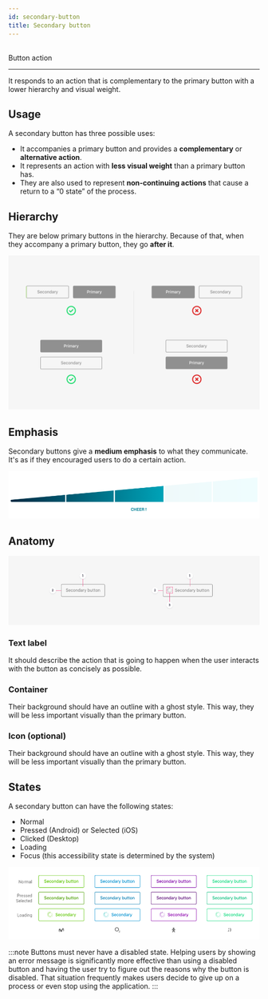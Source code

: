 ```yaml
---
id: secondary-button
title: Secondary button
---
```


<br/>
<MultiBrandExample>
    <Inline space={16}>
        <ButtonSecondary submit>Button action</ButtonSecondary>
    </Inline>
</MultiBrandExample>
<br/>

---

It responds to an action that is complementary to the primary button with a lower hierarchy and visual weight.

## Usage

A secondary button has three possible uses:

* It accompanies a primary button and provides a **complementary** or **alternative action**. 
* It represents an action with **less visual weight** than a primary button has. 
* They are also used to represent **non-continuing actions** that cause a return to a “0 state” of the process.

## Hierarchy

They are below primary buttons in the hierarchy. Because of that, when they accompany a primary button, they go **after it**.

![](../../../img/typology_secondary_hierarchy.png)

## Emphasis

Secondary buttons give a **medium emphasis** to what they communicate. It's as if they encouraged users to do a certain action.

![](../../../img/typology_secondary_emphasis.png)

## Anatomy

![1. Text label    2. Container    3. Icon \(optional\)](../../../img/typology_secondary_anatomy.png)

### Text label

It should describe the action that is going to happen when the user interacts with the button as concisely as possible.

### Container

Their background should have an outline with a ghost style. This way, they will be less important visually than the primary button.

### Icon \(optional\)

Their background should have an outline with a ghost style. This way, they will be less important visually than the primary button.

## States

A secondary button can have the following states:

* Normal
* Pressed \(Android\) or Selected \(iOS\)
* Clicked \(Desktop\)
* Loading
* Focus \(this accessibility state is determined by the system\)

![](../../../img/typology_secondary_states.png)

:::note
Buttons must never have a disabled state. Helping users by showing an error message is significantly more effective than using a disabled button and having the user try to figure out the reasons why the button is disabled. That situation frequently makes users decide to give up on a process or even stop using the application.
:::

